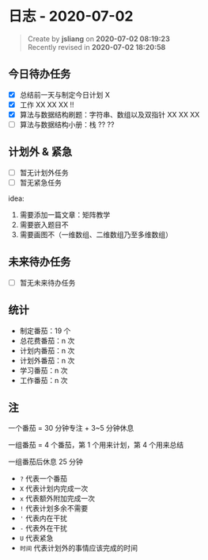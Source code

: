 日志 - 2020-07-02
===

> Create by **jsliang** on **2020-07-02 08:19:23**  
> Recently revised in **2020-07-02 18:20:58**  

## 今日待办任务

* [x] 总结前一天与制定今日计划 X
* [x] 工作 XX XX XX !!
* [x] 算法与数据结构刷题：字符串、数组以及双指针 XX XX XX
* [ ] 算法与数据结构小册：栈 ?? ??

## 计划外 & 紧急

* [ ] 暂无计划外任务
* [ ] 暂无紧急任务

idea:

1. 需要添加一篇文章：矩阵教学
2. 需要嵌入题目不
3. 需要画图不（一维数组、二维数组乃至多维数组）

## 未来待办任务

* [ ] 暂无未来待办任务

## 统计

* 制定番茄：19 个
* 总花费番茄：n 次
* 计划内番茄：n 次
* 计划外番茄：n 次
* 学习番茄：n 次
* 工作番茄：n 次

## 注

一个番茄 = 30 分钟专注 + 3~5 分钟休息

一组番茄 = 4 个番茄，第 1 个用来计划，第 4 个用来总结

一组番茄后休息 25 分钟

* `?` 代表一个番茄
* `X` 代表计划内完成一次
* `x` 代表额外附加完成一次
* `!` 代表计划多余不需要
* `'` 代表内在干扰
* `-` 代表外在干扰
* `U` 代表紧急
* `时间` 代表计划外的事情应该完成的时间
